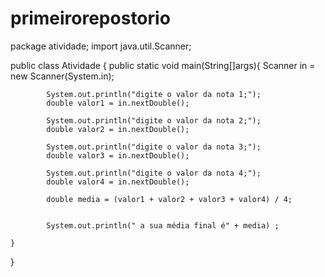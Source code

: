 # primeirorepostorio

package atividade;
import java.util.Scanner;

public class  Atividade {
    public static void main(String[]args){
        Scanner in = new Scanner(System.in);
            
            System.out.println("digite o valor da nota 1;");
            double valor1 = in.nextDouble();
           
            System.out.println("digite o valor da nota 2;");
            double valor2 = in.nextDouble();
            
            System.out.println("digite o valor da nota 3;");
            double valor3 = in.nextDouble();
            
            System.out.println("digite o valor da nota 4;");
            double valor4 = in.nextDouble();  
            
            double media = (valor1 + valor2 + valor3 + valor4) / 4;

            
            System.out.println(" a sua média final é" + media) ;

	}
}
